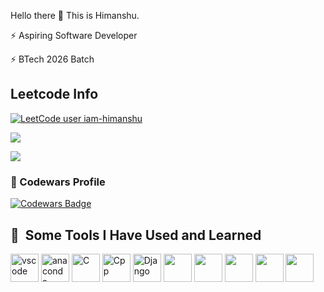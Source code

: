 Hello there 👋
This is Himanshu.

⚡ Aspiring Software Developer

⚡ BTech 2026 Batch





<h2>Leetcode Info</h2>




[![LeetCode user iam-himanshu](https://img.shields.io/badge/dynamic/json?style=for-the-badge&labelColor=black&color=%23ffa116&label=Solved&query=solvedOverTotal&url=https%3A%2F%2Fleetcode-badge.vercel.app%2Fapi%2Fusers%2Fgarimatiwari1803&logo=leetcode&logoColor=yellow)](https://leetcode.com/iam-himanshu/)

![](https://leetcard.jacoblin.cool/iam-himanshu?ext=heatmap)



<p align="left"> <img src="https://github-readme-stats.vercel.app/api?username=Himanshuu-02&theme=tokyonight&show_icons=true&hide_border=true&count_private=true&include_all_commits=true" /> </p>


### 🥋 Codewars Profile

[![Codewars Badge](https://www.codewars.com/users/Himanshuu-02/badges/large)](https://www.codewars.com/users/Himanshuu-02)


<h2> 🚀 &nbsp;Some Tools I Have Used and Learned</h2>
<p align="left">
<img src="https://cdn.jsdelivr.net/gh/devicons/devicon/icons/vscode/vscode-original.svg" alt="vscode" width="45" height="45"/>
<img src="https://cdn.jsdelivr.net/gh/devicons/devicon@latest/icons/anaconda/anaconda-original.svg" alt="anaconda" width="45" height="45"/>
<img src="https://cdn.jsdelivr.net/gh/devicons/devicon@latest/icons/c/c-original.svg" alt="C" width="45" height="45" />
<img src="https://cdn.jsdelivr.net/gh/devicons/devicon@latest/icons/cplusplus/cplusplus-original.svg" alt="Cpp" width="45" height="45" />
<img src="https://cdn.jsdelivr.net/gh/devicons/devicon@latest/icons/django/django-plain.svg" alt="Django" width="45" height="45"/>
<img src="https://cdn.jsdelivr.net/gh/devicons/devicon@latest/icons/flask/flask-original.svg" width="45" height="45"/>
   <img src="https://cdn.jsdelivr.net/gh/devicons/devicon@latest/icons/html5/html5-original.svg" width="45" height="45"/>
<img src="https://cdn.jsdelivr.net/gh/devicons/devicon@latest/icons/css3/css3-original.svg" width="45" height="45"/>
  <img src="https://cdn.jsdelivr.net/gh/devicons/devicon@latest/icons/scikitlearn/scikitlearn-original.svg" width="45" height="45"/>
  <img src="https://cdn.jsdelivr.net/gh/devicons/devicon@latest/icons/tensorflow/tensorflow-original.svg"width="45" height="45" />
          
  
